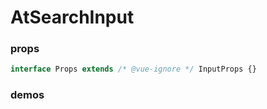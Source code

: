 # AtSearchInput

### props

```ts
interface Props extends /* @vue-ignore */ InputProps {}
```

### demos

<demo src="../examples/at-search-input/basic.vue"></demo>

